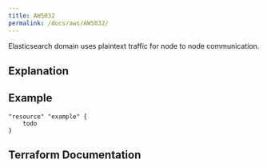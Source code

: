 ```yaml
---
title: AWS032
permalink: /docs/aws/AWS032/
---
```


Elasticsearch domain uses plaintext traffic for node to node communication.

## Explanation

## Example

```
"resource" "example" {
	todo
}
```

## Terraform Documentation
